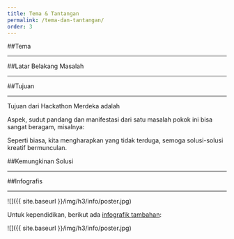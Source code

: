 ```yaml
---
title: Tema & Tantangan
permalink: /tema-dan-tantangan/
order: 3
---
```


##Tema
- - -


##Latar Belakang Masalah
- - -

##Tujuan
- - -
Tujuan dari Hackathon Merdeka adalah 

Aspek, sudut pandang dan manifestasi dari satu masalah pokok ini bisa sangat beragam, misalnya:




Seperti biasa, kita mengharapkan yang tidak terduga, semoga solusi-solusi kreatif bermunculan.

##Kemungkinan Solusi
- - -

##Infografis
- - -

![]({{ site.baseurl }}/img/h3/info/poster.jpg)

Untuk kependidikan, berikut ada [infografik tambahan](http://bengkelkreatif.com/hackathon/):

![]({{ site.baseurl }}/img/h3/info/poster.jpg)
